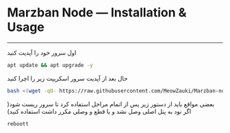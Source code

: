 # Marzban Node — Installation & Usage


---
اول سرور خود را آپدیت کنید 
```sh
apt update && apt upgrade -y
```
حال بعد از آپدیت سرور اسکریپت زیر را اچرا کنید 
```sh
bash <(wget -qO- https://raw.githubusercontent.com/MeowZauki/Marzban-node-one-click/main/node.sh)
```
بعضی مواقع باید از دستور زیر پس از اتمام مراحل استفاده کرد تا سرور ریست شود( اگر نود به پنل اصلی وصل نشد و یا قطع و وصلی مکرر داشت استفاده کنید)
```sh
reboott
```


